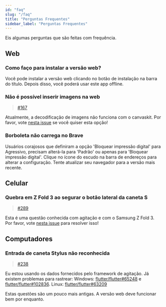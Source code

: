 ```yaml
---
id: "faq"
slug: "/faq"
title: "Perguntas Frequentes"
sidebar_label: "Perguntas Frequentes"
---
```


Eis algumas perguntas que são feitas com frequência.

## Web

### Como faço para instalar a versão web?

Você pode instalar a versão web clicando no botão de instalação na barra do título. Depois disso, você poderá usar este app offline.

### Não é possível inserir imagens na web

> [#167](https://github.com/LinwoodDev/Butterfly/issues/167)

Atualmente, a decodificação de imagens não funciona com o canvaskit. Por favor, vote [nesta issue](https://github.com/flutter/flutter/issues/102683) se você quiser esta opção!

### Borboleta não carrega no Brave

Usuários corajosos que definiram a opção 'Bloquear impressão digital' para Agressivo, precisam alterá-la para 'Padrão' ou apenas para 'Bloquear impressão digital'. Clique no ícone do escudo na barra de endereços para alterar a configuração. Tente atualizar seu navegador para a versão mais recente.

## Celular

### Quebra em Z Fold 3 ao segurar o botão lateral da caneta S

> [#289](https://github.com/LinwoodDev/Butterfly/issues/289)

Esta é uma questão conhecida com agitação e com o Samsung Z Fold 3. Por favor, vote [nesta issue](https://github.com/flutter/flutter/issues/111068) para resolver isso!

## Computadores

### Entrada de caneta Stylus não reconhecida

> [#238](https://github.com/LinwoodDev/Butterfly/issues/238)

Eu estou usando os dados fornecidos pelo framework de agitação. Já existem problemas para rastrear: Windows: [flutter/flutter#65248](https://github.com/flutter/flutter/issues/65248) e [flutter/flutter#102836](https://github.com/flutter/flutter/issues/102836). Linux: [flutter/flutter#63209](https://github.com/flutter/flutter/issues/63209)

Estas questões são um pouco mais antigas. A versão web deve funcionar bem por enquanto.
